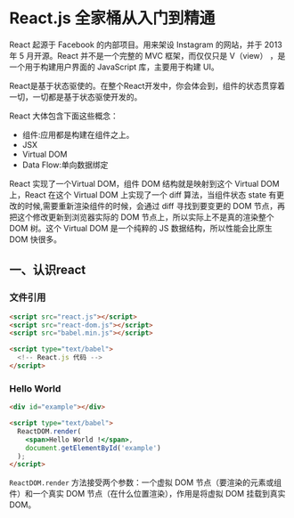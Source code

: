 # React.js 全家桶从入门到精通
React 起源于 Facebook 的内部项目。用来架设 Instagram 的网站，并于 2013 年 5 月开源。React 并不是一个完整的 MVC 框架，而仅仅只是 V（view） ，是一个用于构建用户界面的 JavaScript 库，主要用于构建 UI。

React是基于状态驱使的。在整个React开发中，你会体会到，组件的状态贯穿着一切，一切都是基于状态驱使开发的。

React 大体包含下面这些概念：

* 组件:应用都是构建在组件之上。
* JSX
* Virtual DOM
* Data Flow:单向数据绑定

React 实现了一个Virtual DOM，组件 DOM 结构就是映射到这个 Virtual DOM 上，React 在这个 Virtual DOM 上实现了一个 diff 算法，当组件状态 state 有更改的时候,需要重新渲染组件的时候，会通过 diff 寻找到要变更的 DOM 节点，再把这个修改更新到浏览器实际的 DOM 节点上，所以实际上不是真的渲染整个 DOM 树。这个 Virtual DOM 是一个纯粹的 JS 数据结构，所以性能会比原生 DOM 快很多。

## 一、认识react
### 文件引用
``` html
<script src="react.js"></script>
<script src="react-dom.js"></script>
<script src="babel.min.js"></script>

<script type="text/babel">
  <!-- React.js 代码 -->
</script>
```

### Hello World
``` html
<div id="example"></div>

<script type="text/babel">
  ReactDOM.render(
    <span>Hello World !</span>,
    document.getElementById('example')
  );
</script>
```

`ReactDOM.render` 方法接受两个参数：一个虚拟 DOM 节点（要渲染的元素或组件）和一个真实 DOM 节点（在什么位置渲染），作用是将虚拟 DOM 挂载到真实 DOM。
